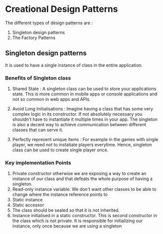 # Creational Design Patterns

The different types of design patterns are :

1. Singleton design patterns
2. The Factory Patterns


## Singleton design patterns

It is used to have a single instance of class in the entire application.

### Benefits of Singleton class

1. Shared State : A singleton class can be used to store your applications state. This is more common in mobile apps or console applications and 
   not so common in web apps and APIs.

2. Avoid Long Initialisations : Imagine having a class that has some very complex logic in its constructor. If not absolutely necessary you shouldn't 
   have to instantiate it multiple times in your app. The singleton is also a decent way to achieve communication between different classes that 
   can serve it.
   
3. Perfectly represent unique items : For example in the games with single player, we need not to instatiate players everytime. Hence, singleton
   class can be used to create single player once.

### Key implementation Points

1. Private constructor otherwise we are exposing a way to create an instance of our class and that defeats the whole purpose of having a singleton.
2. Read-only instance variable. We don't want other classes to be able to change where the instance reference points to
3. Static instance 
4. Static accessor
5. The class should be sealed so that it is not inherited.
5. Instance initialised in a static constructor. This is second constructor in the class which is not private. It is responsible for initializing our instance, 
   only once because we are using a singleton
   


   